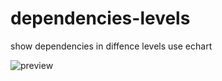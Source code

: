 # dependencies-levels
show dependencies in diffence levels use echart

![preview](https://github.com/q246121410/dependencies-levels/blob/master/screenshoot/dependencies-npm.JPG)
